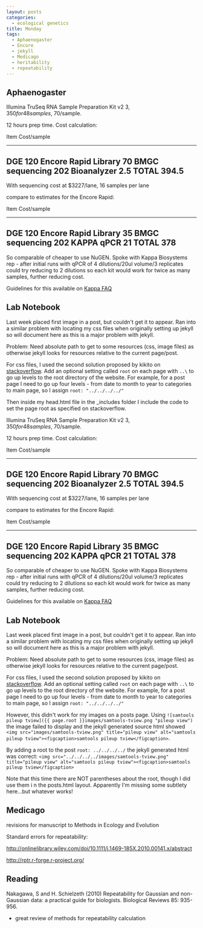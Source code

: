 ```yaml
---
layout: posts
categories: 
  - ecological genetics
title: Monday
tags:
  - Aphaenogaster
  - Encore
  - jekyll
  - Medicago
  - heritability
  - repeatability
---
```


## Aphaenogaster

Illumina TruSeq RNA Sample Preparation Kit v2 $3,350 for 48 samples, ~$70/sample.

12 hours prep time. Cost calculation: 

Item                     Cost/sample
-------                  --------------
DGE                        120
Encore Rapid Library       70
BMGC sequencing            202
Bioanalyzer                2.5
TOTAL                      394.5
-----------------------------------------

With sequencing cost at $3227/lane, 16 samples per lane

compare to estimates for the Encore Rapid:


Item                     Cost/sample
-------                  --------------
DGE                        120
Encore Rapid Library       35
BMGC sequencing            202
KAPPA qPCR                 21
TOTAL                      378
-----------------------------------------

So comparable of cheaper to use NuGEN. Spoke with Kappa Biosystems rep - after initial runs with qPCR of 4 dilutions/20ul volume/3 replicates could try reducing to 2 dilutions so each kit would work for twice as many samples, further reducing cost.

Guidelines for this available on [Kappa FAQ](http://www.kapabiosystems.com/products/name/kapa-library-quant-kits#tab5)

  
## Lab Notebook

Last week placed first image in a post, but couldn't get it to appear. Ran into a similar problem with locating my css files when originally setting up jekyll so will document here as this is a major problem with jekyll. 

Problem: Need absolute path to get to some resources (css, image files) as otherwise jekyll looks for resources relative to the current page/post. 

For css files, I used the second solution proposed by kikito on [stackoverflow](http://stackoverflow.com/questions/7985081/how-to-deploy-a-jekyll-site-locally-with-css-js-and-background-images-included). Add an optional setting called `root` on each page with `..\` to go up levels to the root directory of the website. For example, for a post page I need to go up four levels - from date to month to year to categories to main page, so I assign `root: "../../../../"`

Then inside my head.html file in the _includes folder I include the code to set the page root as specified on stackoverflow.


Illumina TruSeq RNA Sample Preparation Kit v2 $3,350 for 48 samples, ~$70/sample.

12 hours prep time. Cost calculation:

Item                     Cost/sample
-------                  --------------
DGE                        120
Encore Rapid Library       70
BMGC sequencing            202
Bioanalyzer                2.5
TOTAL                      394.5
-----------------------------------------

With sequencing cost at $3227/lane, 16 samples per lane

compare to estimates for the Encore Rapid:


Item                     Cost/sample
-------                  --------------
DGE                        120
Encore Rapid Library       35
BMGC sequencing            202
KAPPA qPCR                 21
TOTAL                      378
-----------------------------------------

So comparable of cheaper to use NuGEN. Spoke with Kappa Biosystems rep - after initial runs with qPCR of 4 dilutions/20ul volume/3 replicates could try reducing to 2 dilutions so each kit would work for twice as many samples, further reducing cost.

Guidelines for this available on [Kappa FAQ](http://www.kapabiosystems.com/products/name/kapa-library-quant-kits#tab5)


## Lab Notebook

Last week placed first image in a post, but couldn't get it to appear. Ran into a similar problem with locating my css files when originally setting up jekyll so will document here as this is a major problem with jekyll.

Problem: Need absolute path to get to some resources (css, image files) as otherwise jekyll looks for resources relative to the current page/post.

For css files, I used the second solution proposed by kikito on [stackoverflow](http://stackoverflow.com/questions/7985081/how-to-deploy-a-jekyll-site-locally-with-css-js-and-background-images-included). Add an optional setting called `root` on each page with `..\` to go up levels to the root directory of the website. For example, for a post page I need to go up four levels - from date to month to year to categories to main page, so I assign `root: "../../../../"`

However, this didn't work for my images on a posts page.  Using `![samtools pileup tview]({{ page.root }}images/samtools-tview.png "pileup view")` the image failed to display and the jekyll generated source html showed `<img src="images/samtools-tview.png" title="pileup view" alt="samtools pileup tview"><figcaption>samtools pileup tview</figcaption>`.

By adding a root to the post `root: ../../../../` the jekyll generated html was correct: `<img src="../../../../images/samtools-tview.png" title="pileup view" alt="samtools pileup tview"><figcaption>samtools pileup tview</figcaption>`

Note that this time there are NOT parentheses about the root, though I did use them i n the posts.html layout. Apparently I'm missing some subtlety here...but whatever works!


## Medicago

revisions for manuscript to Methods in Ecology and Evolution

Standard errors for repeatability:

http://onlinelibrary.wiley.com/doi/10.1111/j.1469-185X.2010.00141.x/abstract

http://rptr.r-forge.r-project.org/

## Reading

Nakagawa, S and H. Schielzeth (2010) Repeatability for Gaussian and non-Gaussian data: a practical guide for biologists. Biological Reviews 85: 935-956.

  - great review of methods for repeatability calculation